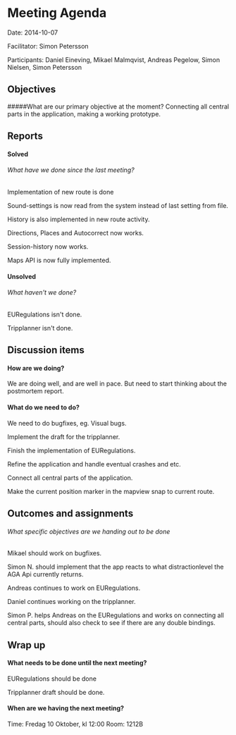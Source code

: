 # Meeting Agenda

Date: 2014-10-07

Facilitator: Simon Petersson

Participants: Daniel Eineving, Mikael Malmqvist, Andreas Pegelow, Simon Nielsen, Simon Petersson

## Objectives
#####What are our primary objective at the moment?
Connecting all central parts in the application, making a working prototype.

## Reports
#### Solved
###### What have we done since the last meeting?
Implementation of new route is done

Sound-settings is now read from the system instead of last setting from file.

History is also implemented in new route activity.

Directions, Places and Autocorrect now works.

Session-history now works.

Maps API is now fully implemented.

#### Unsolved

###### What haven't we done?

EURegulations isn't done.

Tripplanner isn't done.

## Discussion items

#### How are we doing?
We are doing well, and are well in pace. But need to start thinking about the postmortem report.

#### What do we need to do?
We need to do bugfixes, eg. Visual bugs.

Implement the draft for the tripplanner.

Finish the implementation of EURegulations.

Refine the application and handle eventual crashes and etc.

Connect all central parts of the application.

Make the current position marker in the mapview snap to current route.

## Outcomes and assignments

###### What specific objectives are we handing out to be done
Mikael should work on bugfixes.

Simon N. should implement that the app reacts to what distractionlevel the AGA Api currently returns.

Andreas continues to work on EURegulations.

Daniel continues working on the tripplanner.

Simon P. helps Andreas on the EURegulations and works on connecting all central parts, should also check to see if there are any double bindings.

## Wrap up 

#### What needs to be done until the next meeting?

EURegulations should be done

Tripplanner draft should be done.

#### When are we having the next meeting?
Time: Fredag 10 Oktober, kl 12:00
Room: 1212B